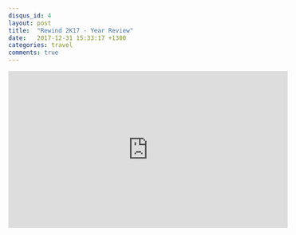 ```yaml
---
disqus_id: 4
layout: post
title:  "Rewind 2K17 - Year Review"
date:   2017-12-31 15:33:17 +1300
categories: travel
comments: true
---
```


<iframe width="560" height="315" src="https://www.youtube.com/embed/NtoCeuK46cA" frameborder="0" gesture="media" allow="encrypted-media" allowfullscreen></iframe>
